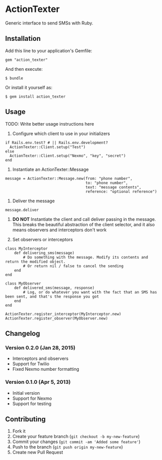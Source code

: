 # ActionTexter

Generic interface to send SMSs with Ruby.

## Installation

Add this line to your application's Gemfile:

    gem "action_texter"

And then execute:

    $ bundle

Or install it yourself as:

    $ gem install action_texter

## Usage

TODO: Write better usage instructions here

1. Configure which client to use in your initializers

```
if Rails.env.test? # || Rails.env.development?
  ActionTexter::Client.setup("Test")
else
  ActionTexter::Client.setup("Nexmo", "key", "secret")
end
```

1. Instantiate an ActionTexter::Message

```
message = ActionTexter::Message.new(from: "phone number",
                                    to: "phone number",
                                    text: "message contents",
                                    reference: "optional reference")
```

1. Deliver the message

```
message.deliver
```

1. **DO NOT** Instantiate the client and call deliver passing in the message. This breaks the beautiful abstraction
     of the client selector, and it also means observers and interceptors don't work

1. Set observers or interceptors

```
class MyInterceptor
    def delivering_sms(message)
        # Do something with the message. Modify its contents and return the modified object.
        # Or return nil / false to cancel the sending
    end
end

class MyObserver
    def delivered_sms(message, response)
        # Log, or do whatever you want with the fact that an SMS has been sent, and that's the response you got
    end
end

ActionTexter.register_interceptor(MyInterceptor.new)
ActionTexter.register_observer(MyObserver.new)
```

## Changelog

### Version 0.2.0 (Jan 28, 2015)
- Interceptors and observers
- Support for Twilio
- Fixed Nexmo number formatting

### Version 0.1.0 (Apr 5, 2013)
- Initial version
- Support for Nexmo
- Support for testing

## Contributing

1. Fork it
2. Create your feature branch (`git checkout -b my-new-feature`)
3. Commit your changes (`git commit -am 'Added some feature'`)
4. Push to the branch (`git push origin my-new-feature`)
5. Create new Pull Request
